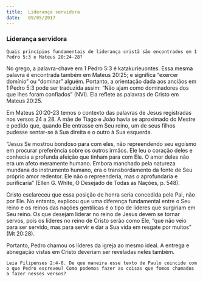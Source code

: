 ```yaml
---
title:  Liderança servidora
date:   09/05/2017
---
```


### Liderança servidora

`Quais princípios fundamentais de liderança cristã são encontrados em 1 Pedro 5:3 e Mateus 20:24-28?`

No grego, a palavra-chave em 1 Pedro 5:3 é katakurieuontes. Essa mesma palavra é encontrada também em Mateus 20:25; e significa “exercer domínio” ou “dominar” alguém. Portanto, a orientação dada aos anciãos em 1 Pedro 5:3 pode ser traduzida assim: “Não ajam como dominadores dos que lhes foram confiados” (NVI). Ela reflete as palavras de Cristo em Mateus 20:25.

Em Mateus 20:20-23 temos o contexto das palavras de Jesus registradas nos versos 24 a 28. A mãe de Tiago e João havia se aproximado do Mestre e pedido que, quando Ele entrasse em Seu reino, um de seus filhos pudesse sentar-se à Sua direita e o outro à Sua esquerda.

“Jesus Se mostrou bondoso para com eles, não repreendendo seu egoísmo em procurar preferência sobre os outros irmãos. Ele leu o coração deles e conhecia a profunda afeição que tinham para com Ele. O amor deles não era um afeto meramente humano. Embora manchado pela natureza mundana do instrumento humano, era o transbordamento da fonte de Seu próprio amor redentor. Ele não o repreenderia, mas o aprofundaria e purificaria” (Ellen G. White, O Desejado de Todas as Nações, p. 548).

Cristo esclareceu que essa posição de honra seria concedida pelo Pai, não por Ele. No entanto, explicou que uma diferença fundamental entre o Seu reino e os reinos das nações gentílicas é o tipo de líderes que surgiriam em Seu reino. Os que desejam liderar no reino de Jesus devem se tornar servos, pois os líderes no reino de Cristo serão como Ele, “que não veio para ser servido, mas para servir e dar a Sua vida em resgate por muitos” (Mt 20:28).

Portanto, Pedro chamou os líderes da igreja ao mesmo ideal. A entrega e abnegação vistas em Cristo deveriam ser reveladas neles também.

`Leia Filipenses 2:4-8. De que maneira esse texto de Paulo coincide com o que Pedro escreveu? Como podemos fazer as coisas que fomos chamados a fazer nesses versos?`

